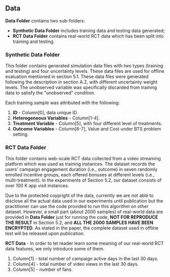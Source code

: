 

## Data

**Data Folder** contains two sub-folders: 
* **Synthetic Data Folder** includes training data and testing data generated; 
* **RCT Data Folder** contains real-world RCT data which has been split into training and testing.

### Synthetic Data Folder
This folder contains generated simulation data files with two types (training and testing) and four uncertainty levels. These data files are used for offline evaluation mentioned in section 5.1. These data files were generated following the description in section A.2, with different uncertainty weight levels. The unobserved variable was specifically discarded from training data to satisfy the "unobserved" condition.

Each training sample was attributed with the following:

1. **ID** - Column[0], data unique ID.
2. **Heterogeneous Variables** - Column[1-4].
3. **Treatment Variable** - Column[5], with four different level of treatments.
4. **Outcome Variables** - Column[6-7], Value and Cost under BTS problem setting.




### RCT Data Folder
This folder contains web-scale RCT data collected from a video streaming platform which was used as training instances. 
The dataset records the users' campaign engagement duration (i.e., outcome) in seven randomly enrolled incentive groups, each offered bonuses at different levels (i.e., multi-treatment). In the experiments of Section 5.2, our dataset consists of over 100 K app visit instances. 

Due to the protected coypright of the data, currently we are not able to disclose all the actual data used in our experiments until publication but the practitioner can use the code provided to run this algorithm on other dataset. 
However, a small part (about 2000 samples) of real-world data are provided in **Data Folder** just for running the code, **NOT FOR REPRODUCE THE RESULT** in Section 5.2, and **ALL THE 2000 SAMPLES HAVE BEEN ENCRYPTED**. As stated in the paper, the complete dataset used in offline test will be released upon publication.

**RCT Data** - In order to let reader learn some meaning of our real-world RCT data features, we only introduce some of them.

1.  Column[1] - total number of campaign active days in the last 30 days.
2.  Column[4] - total number of video views in the last 30 days.
3.  Column[5] - number of fans.


